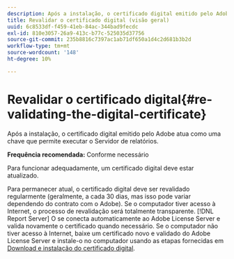 ```yaml
---
description: Após a instalação, o certificado digital emitido pelo Adobe atua como uma chave que permite executar o Servidor de relatórios.
title: Revalidar o certificado digital (visão geral)
uuid: 6c8533df-f459-41eb-84ac-344bad9fecdc
exl-id: 810e3057-26a9-413c-b77c-525035d37756
source-git-commit: 235b8816c7397ac1ab71df650a1d4c2d681b3b2d
workflow-type: tm+mt
source-wordcount: '148'
ht-degree: 10%

---
```


# Revalidar o certificado digital{#re-validating-the-digital-certificate}

Após a instalação, o certificado digital emitido pelo Adobe atua como uma chave que permite executar o Servidor de relatórios.

**Frequência recomendada:** Conforme necessário

Para funcionar adequadamente, um certificado digital deve estar atualizado.

Para permanecer atual, o certificado digital deve ser revalidado regularmente (geralmente, a cada 30 dias, mas isso pode variar dependendo do contrato com o Adobe). Se o computador tiver acesso à Internet, o processo de revalidação será totalmente transparente. [!DNL Report Server] O se conecta automaticamente ao Adobe License Server e valida novamente o certificado quando necessário. Se o computador não tiver acesso à Internet, baixe um certificado novo e validado do Adobe License Server e instale-o no computador usando as etapas fornecidas em [Download e instalação do certificado digital](../../../home/c-rpt-oview/c-inst-rpt/c-install-dig-cert/c-install-dig-cert.md#concept-5a61fc67df3643598c7c403962075f76).
